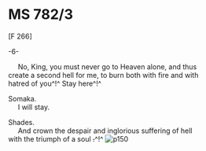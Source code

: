 # MS 782/3

[F 266]

-6-

&nbsp;&nbsp;&nbsp;&nbsp;&nbsp;No, King, you must never go to Heaven alone, and thus \
create a second hell for me, to burn both with fire and with \
hatred of you^!^ Stay here^!^

Somaka. \
&nbsp;&nbsp;&nbsp;&nbsp;&nbsp;I will stay. 

Shades. \
&nbsp;&nbsp;&nbsp;&nbsp;&nbsp;And crown the despair and inglorious suffering of hell \
with the triumph of a soul ~~.~~^!^
![p150](MS782_3-150.jpg)
